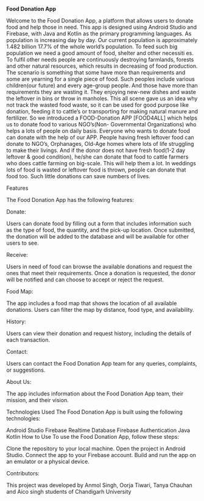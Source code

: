 **Food Donation App**


Welcome to the Food Donation App, a platform that allows users to donate food and help those in need. This app is designed using Android Studio and Firebase, with Java and Kotlin as the primary programming languages. As population is increasing day by day.
Our current population is approximately 1.482 billion 17.7% of the whole world’s population. To feed such big population we need a good amount of food, shelter and other necessiti es. To fulfil other needs people are continuously destroying farmlands, forests and other natural resources, which results in decreasing of food production. The scenario is something that some have more than requirements and some are yearning for a single piece of food. Such peoples include various children(our future) and every age-group people. And those have more than requirements they are wasting it. They enjoying new-new dishes and waste the leftover in bins or throw in manholes. This all scene gave us an idea why not track the wasted food waste, so it can be used for good purpose like donation, feeding it to cattle’s or transporting for making natural manure and fertilizer. 
So we introduced a FOOD-Donation APP [FOOD4ALL] which helps us to donate food to various NGO’s(Non- Governmental Organizations) who helps a lots of people on daily basis. Everyone who wants to donate food can donate with the help of our APP. People having fresh leftover food can donate to NGO’s, Orphanages, Old-Age homes where lots of life struggling to make their livings. And if the donor does not have fresh food(1-2 day leftover & good condition), he/she can donate that food to cattle farmers who does cattle farming on big-scale. This will help them a lot. In weddings lots of food is wasted or leftover food is thrown, people can donate that food too. Such little donations can save numbers of lives. 

Features

The Food Donation App has the following features:

Donate:

Users can donate food by filling out a form that includes information such as the type of food, the quantity, and the pick-up location. Once submitted, the donation will be added to the database and will be available for other users to see.

Receive:

Users in need of food can browse the available donations and request the ones that meet their requirements. Once a donation is requested, the donor will be notified and can choose to accept or reject the request.

Food Map:

The app includes a food map that shows the location of all available donations. Users can filter the map by distance, food type, and availability.

History:

Users can view their donation and request history, including the details of each transaction.

Contact:

Users can contact the Food Donation App team for any queries, complaints, or suggestions.

About Us:

The app includes information about the Food Donation App team, their mission, and their vision.

Technologies Used
The Food Donation App is built using the following technologies:

Android Studio
Firebase Realtime Database
Firebase Authentication
Java
Kotlin
How to Use
To use the Food Donation App, follow these steps:

Clone the repository to your local machine.
Open the project in Android Studio.
Connect the app to your Firebase account.
Build and run the app on an emulator or a physical device.

Contributors:

This project was developed by Anmol Singh, Oorja Tiwari, Tanya Chauhan and Aico singh students of Chandigarh University


 
